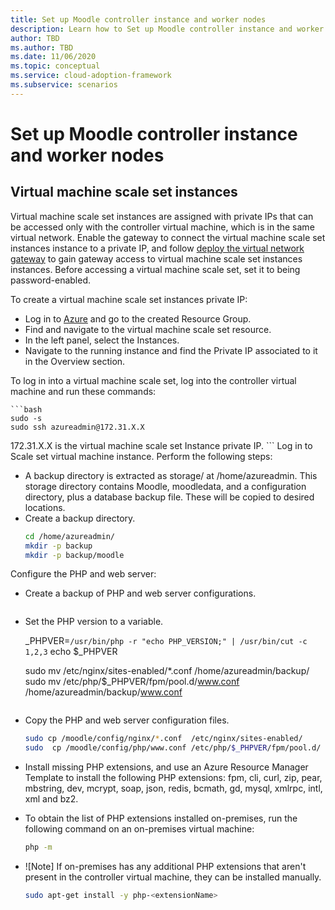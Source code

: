 ```yaml
---
title: Set up Moodle controller instance and worker nodes
description: Learn how to Set up Moodle controller instance and worker nodes.
author: TBD
ms.author: TBD
ms.date: 11/06/2020
ms.topic: conceptual
ms.service: cloud-adoption-framework
ms.subservice: scenarios
---
```


# Set up Moodle controller instance and worker nodes

## Virtual machine scale set instances

Virtual machine scale set instances are assigned with private IPs that can be accessed only with the controller virtual machine, which is in the same virtual network. Enable the gateway to connect the virtual machine scale set instances instance to a private IP, and follow [deploy the virtual network gateway](/vpngateway.md) to gain gateway access to virtual machine scale set instances instances. Before accessing a virtual machine scale set, set it to being password-enabled.

To create a virtual machine scale set instances private IP:

- Log in to [Azure](portal.azure.com) and go to the created Resource Group.
- Find and navigate to the virtual machine scale set resource.
- In the left panel, select the Instances.
- Navigate to the running instance and find the Private IP associated to it in the Overview section.

To log in into a virtual machine scale set, log into the controller virtual machine and run these commands:

    ```bash
    sudo -s
    sudo ssh azureadmin@172.31.X.X 

172.31.X.X is the virtual machine scale set Instance private IP.
        ```
Log in to Scale set virtual machine instance. Perform the following steps:

- A backup directory is extracted as storage/ at /home/azureadmin. This storage directory contains Moodle, moodledata, and a configuration directory, plus a database backup file. These will be copied to desired locations.
- Create a backup directory.
    ```bash
    cd /home/azureadmin/
    mkdir -p backup
    mkdir -p backup/moodle
    ```
        
Configure the PHP and web server:

- Create a backup of PHP and web server configurations.

    ```bash

- Set the PHP version to a variable.

    _PHPVER=`/usr/bin/php -r "echo PHP_VERSION;" | /usr/bin/cut -c 1,2,3`
    echo $_PHPVER

    sudo mv /etc/nginx/sites-enabled/*.conf  /home/azureadmin/backup/
    sudo mv /etc/php/$_PHPVER/fpm/pool.d/www.conf /home/azureadmin/backup/www.conf  
    ```

- Copy the PHP and web server configuration files.

    ```bash
    sudo cp /moodle/config/nginx/*.conf  /etc/nginx/sites-enabled/
    sudo  cp /moodle/config/php/www.conf /etc/php/$_PHPVER/fpm/pool.d/
    ```

- Install missing PHP extensions, and use an Azure Resource Manager Template to install the following PHP extensions: fpm, cli, curl, zip, pear, mbstring, dev, mcrypt, soap, json, redis, bcmath, gd, mysql, xmlrpc, intl, xml and bz2.
                    
- To obtain the list of PHP extensions installed on-premises, run the following command on an on-premises virtual machine:

    ```bash
    php -m
    ```

- ![Note] If on-premises has any additional PHP extensions that aren't present in the controller virtual machine, they can be installed manually.

     ```bash
    sudo apt-get install -y php-<extensionName>
    ```
